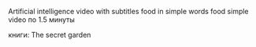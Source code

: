 Artificial intelligence video with subtitles
food in simple words
food simple video
по 1.5 минуты

книги:
The secret garden